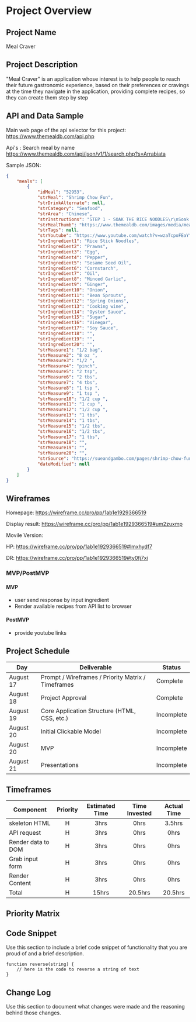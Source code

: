 # Project Overview

## Project Name

Meal Craver

## Project Description


"Meal Craver" is an application whose interest is to help people to reach their future gastronomic experience, based on their preferences or cravings at the time they navigate in the application, providing complete recipes, so they can create them step by step

## API and Data Sample

Main web page of the api selector for this project:
https://www.themealdb.com/api.php

Api's :
Search meal by name
https://www.themealdb.com/api/json/v1/1/search.php?s=Arrabiata


Sample JSON:
```json
{
    "meals": [
        {
            "idMeal": "52953",
            "strMeal": "Shrimp Chow Fun",
            "strDrinkAlternate": null,
            "strCategory": "Seafood",
            "strArea": "Chinese",
            "strInstructions": "STEP 1 - SOAK THE RICE NOODLES\r\nSoak the rice noodles overnight untill they are soft\r\nSTEP 2 - BOIL THE RICE NOODLES\r\nBoil the noodles for 10-15 minutes and then rinse with cold water to stop the cooking process of the noodles.\r\nSTEP 3 -MARINATING THE SHRIMP\r\nIn a bowl add the shrimp, egg, 1 pinch of white pepper, 1 Teaspoon of sesame seed oil, 1 Tablespoon corn starch and 1 tablespoon of oil\r\nMix together well\r\nSTEP 4 - STIR FRY\r\nIn a wok add 2 Tablespoons of oil, shrimp and stir fry them until it is golden brown\r\nSet the shrimp aside\r\nAdd 1 Tablespoon of oil to the work and then add minced garlic, ginger and all of the vegetables.\r\nAdd the noodles to the wok\r\nNext add sherry cooking wine, oyster sauce, sugar, vinegar, sesame seed oil, 1 pinch white pepper, and soy sauce\r\nAdd back in the shrimp\r\nTo thicken the sauce, whisk together 1 Tablespoon of corn starch and 2 Tablespoon of water in a bowl and slowly add to your stir-fry until it's the right thickness.",
            "strMealThumb": "https://www.themealdb.com/images/media/meals/1529445434.jpg",
            "strTags": null,
            "strYoutube": "https://www.youtube.com/watch?v=wzaTcpoFEaY",
            "strIngredient1": "Rice Stick Noodles",
            "strIngredient2": "Prawns",
            "strIngredient3": "Egg",
            "strIngredient4": "Pepper",
            "strIngredient5": "Sesame Seed Oil",
            "strIngredient6": "Cornstarch",
            "strIngredient7": "Oil",
            "strIngredient8": "Minced Garlic",
            "strIngredient9": "Ginger",
            "strIngredient10": "Onion",
            "strIngredient11": "Bean Sprouts",
            "strIngredient12": "Spring Onions",
            "strIngredient13": "Cooking wine",
            "strIngredient14": "Oyster Sauce",
            "strIngredient15": "Sugar",
            "strIngredient16": "Vinegar",
            "strIngredient17": "Soy Sauce",
            "strIngredient18": "",
            "strIngredient19": "",
            "strIngredient20": "",
            "strMeasure1": "1/2 bag",
            "strMeasure2": "8 oz ",
            "strMeasure3": "1/2 ",
            "strMeasure4": "pinch",
            "strMeasure5": "2 tsp",
            "strMeasure6": "2 tbs",
            "strMeasure7": "4 tbs",
            "strMeasure8": "1 tsp ",
            "strMeasure9": "1 tsp ",
            "strMeasure10": "1/2 cup ",
            "strMeasure11": "1 cup ",
            "strMeasure12": "1/2 cup ",
            "strMeasure13": "1 tbs",
            "strMeasure14": "1 tbs",
            "strMeasure15": "1/2 tbs",
            "strMeasure16": "1/2 tbs",
            "strMeasure17": "1 tbs",
            "strMeasure18": "",
            "strMeasure19": "",
            "strMeasure20": "",
            "strSource": "https://sueandgambo.com/pages/shrimp-chow-fun",
            "dateModified": null
        }
    ]
}
```

## Wireframes

Homepage:
https://wireframe.cc/pro/pp/1ab1e1929366519

Display result:
https://wireframe.cc/pro/pp/1ab1e1929366519#um2zuxmp

Movile Version:

HP:
https://wireframe.cc/pro/pp/1ab1e1929366519#lmxhydf7

DR:
https://wireframe.cc/pro/pp/1ab1e1929366519#ty0fj7xi


### MVP/PostMVP 

#### MVP

- user send response by input ingredient 
- Render available recipes from API list to browser

#### PostMVP  

- provide youtube links

## Project Schedule


|  Day | Deliverable | Status
|---|---| ---|
|August 17| Prompt / Wireframes / Priority Matrix / Timeframes | Complete
|August 18| Project Approval | Complete
|August 19| Core Application Structure (HTML, CSS, etc.) | Incomplete
|August 20| Initial Clickable Model  | Incomplete
|August 20| MVP | Incomplete
|August 21| Presentations | Incomplete


## Timeframes


| Component | Priority | Estimated Time | Time Invested | Actual Time |
| --- | :---: |  :---: | :---: | :---: |
| skeleton HTML | H | 3hrs| 0hrs | 3.5hrs |
| API request | H | 3hrs| 0hrs | 0hrs |
| Render data to DOM | H | 3hrs| 0hrs | 0hrs |
| Grab input form | H | 3hrs| 0hrs | 0hrs |
| Render Content | H | 3hrs| 0hrs | 0hrs |
| Total | H | 15hrs| 20.5hrs | 20.5hrs |




## Priority Matrix

<blockquote class="imgur-embed-pub" lang="en" data-id="a/1kofrVt"><a href="//imgur.com/1kofrVt"></a></blockquote><script async src="//s.imgur.com/min/embed.js" charset="utf-8"></script>


## Code Snippet

Use this section to include a brief code snippet of functionality that you are proud of and a brief description.  

```
function reverse(string) {
	// here is the code to reverse a string of text
}
```

## Change Log
 Use this section to document what changes were made and the reasoning behind those changes.  

